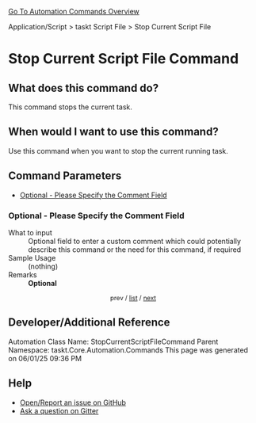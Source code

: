 <!--TITLE: Stop Current Script File Command -->
<!-- SUBTITLE: a command in the Application/Script group. -->
[Go To Automation Commands Overview](/automation-commands.md)


Application/Script &gt; taskt Script File &gt; Stop Current Script File


# Stop Current Script File Command


## What does this command do?
This command stops the current task.


## When would I want to use this command?
Use this command when you want to stop the current running task.


<a id="param_list"></a>
## Command Parameters
- [Optional - Please Specify the Comment Field](#param_0)


<a id="param_0"></a>
### Optional - Please Specify the Comment Field


<dl>
<dt>What to input</dt><dd>Optional field to enter a custom comment which could potentially describe this command or the need for this command, if required</dd>
<dt>Sample Usage</dt><dd>(nothing)</dd>
<dt>Remarks</dt><dd><strong>Optional</strong><br></dd>
</dl>




<div style="font-size: 90%; text-align: center">


prev / [list](#param_list) / [next](#param_1)


</div>


## Developer/Additional Reference
Automation Class Name: StopCurrentScriptFileCommand
Parent Namespace: taskt.Core.Automation.Commands
This page was generated on 06/01/25 09:36 PM


## Help
- [Open/Report an issue on GitHub](https://github.com/rcktrncn/taskt/issues/new)
- [Ask a question on Gitter](https://gitter.im/taskt-rpa/Lobby)
